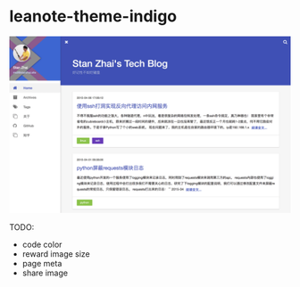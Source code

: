 # leanote-theme-indigo

![](images/screenshot.png)

TODO:

- code color
- reward image size
- page meta
- share image
